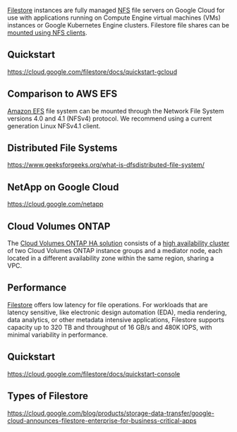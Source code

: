 [Filestore](https://cloud.google.com/filestore) instances are fully managed [NFS](https://en.wikipedia.org/wiki/Network_File_System) file servers on Google Cloud for use with applications running on Compute Engine virtual machines (VMs) instances or Google Kubernetes Engine clusters. Filestore  file shares can be [mounted using NFS clients](https://cloud.google.com/filestore/docs/mounting-fileshares).

## Quickstart

https://cloud.google.com/filestore/docs/quickstart-gcloud

## Comparison to AWS EFS

[Amazon EFS](https://docs.aws.amazon.com/efs/latest/ug/how-it-works.html) file system can be mounted through the Network File System versions 4.0 and 4.1 (NFSv4) protocol. We recommend using a current generation Linux NFSv4.1 client.

## Distributed File Systems

https://www.geeksforgeeks.org/what-is-dfsdistributed-file-system/


## NetApp on Google Cloud

https://cloud.google.com/netapp

## Cloud Volumes ONTAP 

The [Cloud Volumes ONTAP HA solution](https://cloud.netapp.com/blog/gcp-cvo-blg-high-availability-architecture-on-gcp-with-cloud-volumes-ontap
) consists of a [high availability cluster](http://examcramnotes.blogspot.com/2019/08/cloud-volumes-ontap-fundamentals.html
) of two Cloud Volumes ONTAP instance groups and a mediator node, each located in a different availability zone within the same region, sharing a VPC.


## Performance

[Filestore](https://cloud.google.com/filestore) offers low latency for file operations. For workloads that are latency sensitive, like electronic design automation (EDA), media rendering, data analytics, or other metadata intensive applications, Filestore supports capacity up to 320 TB and throughput of 16 GB/s and 480K IOPS, with minimal variability in performance.


## Quickstart

https://cloud.google.com/filestore/docs/quickstart-console

## Types of Filestore

https://cloud.google.com/blog/products/storage-data-transfer/google-cloud-announces-filestore-enterprise-for-business-critical-apps